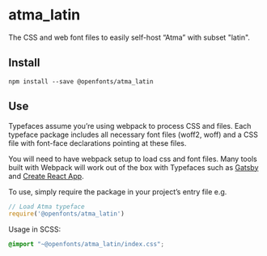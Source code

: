 
# atma_latin

The CSS and web font files to easily self-host “Atma” with subset "latin".

## Install

`npm install --save @openfonts/atma_latin`

## Use

Typefaces assume you’re using webpack to process CSS and files. Each typeface
package includes all necessary font files (woff2, woff) and a CSS file with
font-face declarations pointing at these files.

You will need to have webpack setup to load css and font files. Many tools built
with Webpack will work out of the box with Typefaces such as [Gatsby](https://github.com/gatsbyjs/gatsby)
and [Create React App](https://github.com/facebookincubator/create-react-app).

To use, simply require the package in your project’s entry file e.g.

```javascript
// Load Atma typeface
require('@openfonts/atma_latin')
```

Usage in SCSS:
```scss
@import "~@openfonts/atma_latin/index.css";
```
